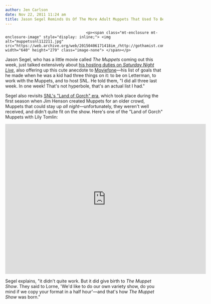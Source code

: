 ```yaml
---
author: Jen Carlson
date: Nov 22, 2011 11:24 am
title: Jason Segel Reminds Us Of The More Adult Muppets That Used To Be On SNL
---
```


	
										<p><span class="mt-enclosure mt-enclosure-image" style="display: inline;"> <img alt="muppetssnl112211.jpg" src="https://web.archive.org/web/20150406171418im_/http://gothamist.com/attachments/arts_jen/muppetssnl112211.jpg" width="640" height="279" class="image-none"> </span></p>

<p>Jason Segel, who has a little movie called <em>The Muppets</em> coming out this week, just talked extensively about <a href="https://web.archive.org/web/20150406171418/http://gothamist.com/2011/11/20/videos_muppets_take_saturday_night.php">his hosting duties on <em>Saturday Night Live</em></a>, also offering up this cute anecdote to <a href="https://web.archive.org/web/20150406171418/http://blog.moviefone.com/2011/11/21/jason-segel-snl-muppets-interview/">Moviefone</a>&#x2014;his list of goals that he made when he was a kid had three things on it: to be on Letterman, to work with the Muppets, and to host SNL. He told them, &quot;I did all three last week. In one week! That&apos;s not hyperbole, that&apos;s an actual list I had.&quot;</p>

<p>Segel also revisits <a href="https://web.archive.org/web/20150406171418/http://muppet.wikia.com/wiki/The_Land_of_Gorch">SNL&apos;s &quot;Land of Gorch&quot; era</a>, which took place during the first season when Jim Henson created Muppets for an older crowd, Muppets that could stay up <em>all night</em>&#x2014;unfortunately, they weren&apos;t well received, and didn&apos;t quite fit on the show. Here&apos;s one of the &quot;Land of Gorch&quot; Muppets with Lily Tomlin: </p>

<p><iframe width="640" height="480" src="https://web.archive.org/web/20150406171418if_/http://www.youtube.com/embed/Vb68zu_dTmU" frameborder="0" allowfullscreen></iframe></p>

<p>Segel explains, &quot;it didn&apos;t quite work. But it did give birth to <em>The Muppet Show</em>. They said to Lorne, &apos;We&apos;d like to do our own variety show, do you mind if we copy your format in a half hour&apos;&#x2014;and that&apos;s how <em>The Muppet Show</em> was born.&quot;</p>					
										
									
				